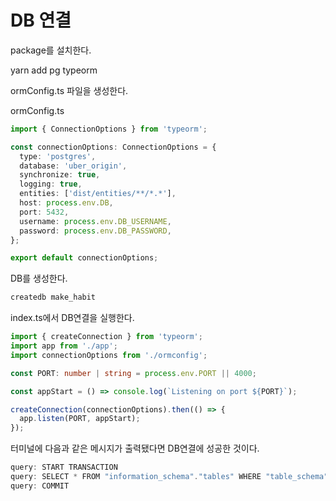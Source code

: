 # DB 연결

package를 설치한다.

yarn add pg typeorm

ormConfig.ts 파일을 생성한다.

ormConfig.ts

```ts
import { ConnectionOptions } from 'typeorm';

const connectionOptions: ConnectionOptions = {
  type: 'postgres',
  database: 'uber_origin',
  synchronize: true,
  logging: true,
  entities: ['dist/entities/**/*.*'],
  host: process.env.DB,
  port: 5432,
  username: process.env.DB_USERNAME,
  password: process.env.DB_PASSWORD,
};

export default connectionOptions;
```

DB를 생성한다.

```ts
createdb make_habit
```

index.ts에서 DB연결을 실행한다.

```ts
import { createConnection } from 'typeorm';
import app from './app';
import connectionOptions from './ormconfig';

const PORT: number | string = process.env.PORT || 4000;

const appStart = () => console.log(`Listening on port ${PORT}`);

createConnection(connectionOptions).then(() => {
  app.listen(PORT, appStart);
});
```

터미널에 다음과 같은 메시지가 출력됐다면 DB연결에 성공한 것이다.

```ts
query: START TRANSACTION
query: SELECT * FROM "information_schema"."tables" WHERE "table_schema" = current_schema() AND "table_name" = 'typeorm_metadata'
query: COMMIT
```
